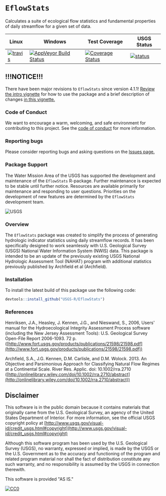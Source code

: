 # `EflowStats`

Calculates a suite of ecological flow statistics and fundamental properties of daily streamflow for a given set of data. 

|Linux|Windows| Test Coverage | USGS Status |
|----------|------------|------------|------------|
| [![travis](https://travis-ci.org/USGS-R/EflowStats.svg?branch=master)](https://travis-ci.org/USGS-R/EflowStats) | [![AppVeyor Build Status](https://ci.appveyor.com/api/projects/status/github/USGS-R/EflowStats?branch=master&svg=true)](https://ci.appveyor.com/project/USGS-R/EflowStats) | [![Coverage Status](https://coveralls.io/repos/github/USGS-R/EflowStats/badge.svg?branch=master)](https://coveralls.io/github/USGS-R/EflowStats?branch=master) | [![status](https://img.shields.io/badge/USGS-Research-blue.svg)](https://owi.usgs.gov/R/packages.html#research) |

## !!!NOTICE!!!
There have been major revisions to `EflowStats` since version 4.1.1! [Review the intro vignette](https://cdn.rawgit.com/USGS-R/EflowStats/9507f714/inst/doc/intro.html) for how to use the package and a brief description of changes [in this vignette.](https://cdn.rawgit.com/USGS-R/EflowStats/9507f714/inst/doc/packageDiscrepencies.html)

### Code of Conduct

We want to encourage a warm, welcoming, and safe environment for contributing to this project. See the [code of conduct](https://github.com/USGS-R/EflowStats/blob/master/CONDUCT.md) for more information.

### Reporting bugs

Please consider reporting bugs and asking questions on the [Issues page.](https://github.com/USGS-R/EflowStats/issues)

### Package Support

The Water Mission Area of the USGS has supported the development and maintenance of the `EflowStats` R-package. Further maintenance is expected to be stable until further notice. Resources are available primarily for maintenance and responding to user questions. Priorities on the development of new features are determined by the `EflowStats` development team.

![USGS](http://usgs-r.github.io/images/usgs.png)

### Overview

The `EflowStats` package was created to simplify the process of generating hydrologic indicator statistics using daily streamflow records. It has been specifically designed to work seamlessly with U.S. Geological Survey (USGS) National Water Information System (NWIS) data. This package is intended to be an update of the previously existing USGS National Hydrologic Assessment Tool (NAHAT) program with additional statistics previously published by Archfield et al (Archfield).


### Installation

To install the latest build of this package use the following code:

```r
devtools::install_github("USGS-R/EflowStats")
```

### References

Henriksen, J.A., Heasley, J. Kennen, J.G., and Nieswand, S., 2006, Users' manual for the Hydroecological Integrity Assessment Process software (including the New Jersey Assessment Tools): U.S. Geological Survey Open-File Report 2006-1093. 72 p. ([http://www.fort.usgs.gov/products/publications/21598/21598.pdf](http://www.fort.usgs.gov/products/publications/21598/21598.pdf))

Archfield, S.A., J.G. Kennen, D.M. Carlisle, and D.M. Wolock. 2013. An Objective and Parsimonious Approach for Classifying Natural Flow Regimes at a Continental Scale. River Res. Applic. doi: 10.1002/rra.2710 ([http://onlinelibrary.wiley.com/doi/10.1002/rra.2710/abstract](http://onlinelibrary.wiley.com/doi/10.1002/rra.2710/abstract))

Disclaimer
----------
This software is in the public domain because it contains materials that originally came from the U.S. Geological Survey, an agency of the United States Department of Interior. For more information, see the official USGS copyright policy at [http://www.usgs.gov/visual-id/credit_usgs.html#copyright](http://www.usgs.gov/visual-id/credit_usgs.html#copyright)


Although this software program has been used by the U.S. Geological Survey (USGS), no warranty, expressed or implied, is made by the USGS or the U.S. Government as to the accuracy and functioning of the program and related program material nor shall the fact of distribution constitute any such warranty, and no responsibility is assumed by the USGS in connection therewith.

This software is provided "AS IS."


 [
    ![CC0](http://i.creativecommons.org/p/zero/1.0/88x31.png)
  ](http://creativecommons.org/publicdomain/zero/1.0/)
